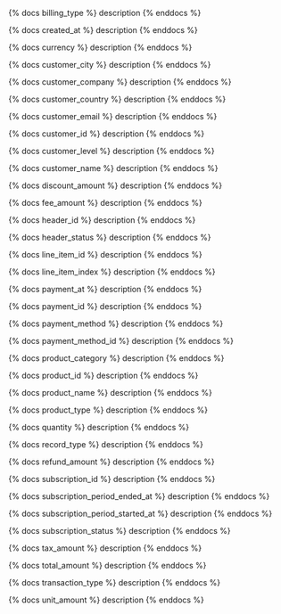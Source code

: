 {% docs billing_type %}
description
{% enddocs %}

{% docs created_at %}
description
{% enddocs %}

{% docs currency %}
description
{% enddocs %}

{% docs customer_city %}
description
{% enddocs %}

{% docs customer_company %}
description
{% enddocs %}

{% docs customer_country %}
description
{% enddocs %}

{% docs customer_email %}
description
{% enddocs %}

{% docs customer_id %}
description
{% enddocs %}

{% docs customer_level %}
description
{% enddocs %}

{% docs customer_name %}
description
{% enddocs %}

{% docs discount_amount %}
description
{% enddocs %}

{% docs fee_amount %}
description
{% enddocs %}

{% docs header_id %}
description
{% enddocs %}

{% docs header_status %}
description
{% enddocs %}

{% docs line_item_id %}
description
{% enddocs %}

{% docs line_item_index %}
description
{% enddocs %}

{% docs payment_at %}
description
{% enddocs %}

{% docs payment_id %}
description
{% enddocs %}

{% docs payment_method %}
description
{% enddocs %}

{% docs payment_method_id %}
description
{% enddocs %}

{% docs product_category %}
description
{% enddocs %}

{% docs product_id %}
description
{% enddocs %}

{% docs product_name %}
description
{% enddocs %}

{% docs product_type %}
description
{% enddocs %}

{% docs quantity %}
description
{% enddocs %}

{% docs record_type %}
description
{% enddocs %}

{% docs refund_amount %}
description
{% enddocs %}

{% docs subscription_id %}
description
{% enddocs %}

{% docs subscription_period_ended_at %}
description
{% enddocs %}

{% docs subscription_period_started_at %}
description
{% enddocs %}

{% docs subscription_status %}
description
{% enddocs %}

{% docs tax_amount %}
description
{% enddocs %}

{% docs total_amount %}
description
{% enddocs %}

{% docs transaction_type %}
description
{% enddocs %}

{% docs unit_amount %}
description
{% enddocs %}